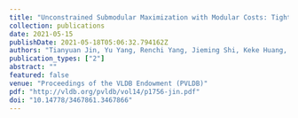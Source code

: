 ```yaml
---
title: "Unconstrained Submodular Maximization with Modular Costs: Tight Approximation and Application to Profit Maximization"
collection: publications
date: 2021-05-15
publishDate: 2021-05-18T05:06:32.794162Z
authors: "Tianyuan Jin, Yu Yang, Renchi Yang, Jieming Shi, Keke Huang, Xiaokui Xiao"
publication_types: ["2"]
abstract: ""
featured: false
venue: "Proceedings of the VLDB Endowment (PVLDB)"
pdf: "http://vldb.org/pvldb/vol14/p1756-jin.pdf"
doi: "10.14778/3467861.3467866"
---
```

